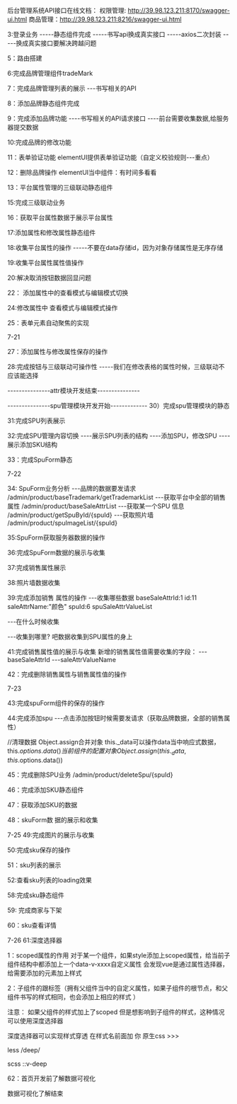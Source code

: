 后台管理系统API接口在线文档：
权限管理: http://39.98.123.211:8170/swagger-ui.html
商品管理：http://39.98.123.211:8216/swagger-ui.html


3:登录业务
 -----静态组件完成
 -----书写api换成真实接口
 -----axios二次封装
 -----换成真实接口要解决跨越问题

5：路由搭建


6:完成品牌管理组件tradeMark

7：完成品牌管理列表的展示 
---书写相关的API

8：添加品牌静态组件完成

9：完成添加品牌功能
----书写相关的API请求接口 
----前台需要收集数据,给服务器提交数据

10:完成品牌的修改功能

11：表单验证功能
elementUI提供表单验证功能（自定义校验规则---重点）          

12：删除品牌操作
elementUI当中组件：有时间多看看

13：平台属性管理的三级联动静态组件

15:完成三级联动业务

16：获取平台属性数据于展示平台属性

17:添加属性和修改属性静态组件

18:收集平台属性的操作
-----不要在data存储id，因为对象存储属性是无序存储

19:收集平台属性属性值操作

20:解决取消按钮数据回显问题

22： 添加属性中的查看模式与编辑模式切换

24:修改属性中 查看模式与编辑模式操作

25：表单元素自动聚焦的实现

7-21 

27：添加属性与修改属性保存的操作

28:完成按钮与三级联动可操作性
-----我们在修改表格的属性时候，三级联动不应该能选择

---------------attr模块开发结束---------------

---------------spu管理模块开发开始-------------
30）完成spu管理模块的静态

31:完成SPU列表展示

32:完成SPU管理内容切换
----展示SPU列表的结构
----添加SPU，修改SPU
----展示添加SKU结构

33：完成SpuForm静态

7-22

34: SpuForm业务分析
---品牌的数据要发请求       /admin/product/baseTrademark/getTrademarkList
---获取平台中全部的销售属性  /admin/product/baseSaleAttrList
---获取某一个SPU 信息       /admin/product/getSpuById/{spuId}
---获取照片墙               /admin/product/spuImageList/{spuId}

35:SpuForm获取服务器数据的操作

36:完成SpuForm数据的展示与收集

37:完成销售属性展示

38:照片墙数据收集

39:完成添加销售 属性的操作
---收集哪些数据 
    baseSaleAttrId:1
    id:11
    saleAttrName:"颜色"
    spuId:6
    spuSaleAttrValueList

---在什么时候收集

---收集到哪里?
吧数据收集到SPU属性的身上

41:完成销售属性值的展示与收集
新增的销售属性值需要收集的字段：
---baseSaleAttrId
---saleAttrValueName

42：完成删除销售属性与销售属性值的操作

7-23 

43:完成spuForm组件的保存的操作

44:完成添加spu
---点击添加按钮时候需要发请求（获取品牌数据，全部的销售属性）

//清理数据 Object.assign合并对象 this._data可以操作data当中响应式数据，this.$options.data()当前组件的配置对象
      Object.assign(this._data, this.$options.data())


45：完成删除SPU业务
/admin/product/deleteSpu/{spuId}

46：完成添加SKU静态组件

47：获取添加SKU的数据

48：skuForm数 据的展示和收集

7-25
49:完成图片的展示与收集

50:完成sku保存的操作

51：sku列表的展示

52:查看sku列表的loading效果

58:完成sku静态组件

59: 完成商家与下架

60：sku查看详情

7-26
61:深度选择器 

1：scoped属性的作用
对于某一个组件，如果style添加上scoped属性，给当前子组件结构中都添加上一个data-v-xxxx自定义属性
会发现vue是通过属性选择器，给需要添加的元素加上样式  

2：子组件的跟标签（拥有父组件当中的自定义属性，如果子组件的根节点，和父组件书写的样式相同，也会添加上相应的样式 ）

注意：
如果父组件的样式加上了scoped 但是想影响到子组件的样式，这种情况可以使用深度选择器

深度选择器可以实现样式穿透   在样式名前面加 你
原生css  >>>

less     /deep/

scss    ::v-deep

62：首页开发前了解数据可视化

数据可视化了解结束


